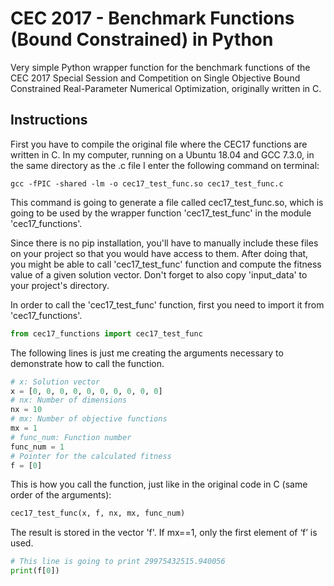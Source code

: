 # CEC 2017 - Benchmark Functions (Bound Constrained) in Python
Very simple Python wrapper function for the benchmark functions of the CEC 2017 Special Session and Competition on Single Objective Bound Constrained Real-Parameter Numerical Optimization, originally written in C.

## Instructions
First you have to compile the original file where the CEC17 functions are written in C. In my computer, running on a Ubuntu 18.04 and GCC 7.3.0, in the same directory as the .c file I enter the following command on terminal:
```
gcc -fPIC -shared -lm -o cec17_test_func.so cec17_test_func.c
```

This command is going to generate a file called cec17_test_func.so, which is going to be used by the wrapper function 'cec17_test_func' in the module 'cec17_functions'.

Since there is no pip installation, you'll have to manually include these files on your project so that you would have access to them. After doing that, you might be able to call 'cec17_test_func' function and compute the fitness value of a given solution vector. Don't forget to also copy 'input_data' to your project's directory.

In order to call the 'cec17_test_func' function, first you need to import it from 'cec17_functions'.
```python
from cec17_functions import cec17_test_func
```

The following lines is just me creating the arguments necessary to demonstrate how to call the function. 
```python
# x: Solution vector
x = [0, 0, 0, 0, 0, 0, 0, 0, 0, 0]
# nx: Number of dimensions
nx = 10
# mx: Number of objective functions
mx = 1
# func_num: Function number
func_num = 1
# Pointer for the calculated fitness
f = [0]
```

This is how you call the function, just like in the original code in C (same order of the arguments): 
```python
cec17_test_func(x, f, nx, mx, func_num)
```

The result is stored in the vector 'f'. If mx==1, only the first element of ‘f’ is used. 
```python
# This line is going to print 29975432515.940056
print(f[0])
```
